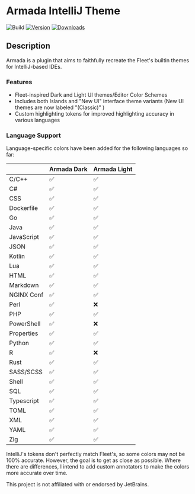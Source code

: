 # Armada IntelliJ Theme

![Build](https://github.com/DavidSeptimus/armada-theme-intellij-plugin/workflows/Build/badge.svg)
[![Version](https://img.shields.io/jetbrains/plugin/v/26844-armada-theme.svg)](https://plugins.jetbrains.com/plugin/26844-armada-theme)
[![Downloads](https://img.shields.io/jetbrains/plugin/d/26844-armada-theme.svg)](https://plugins.jetbrains.com/plugin/26844-armada-theme)

## Description

<!-- Plugin description -->
Armada is a plugin that aims to faithfully recreate the Fleet's builtin themes for IntelliJ-based IDEs.

### Features

- Fleet-inspired Dark and Light UI themes/Editor Color Schemes
- Includes both Islands and "New UI" interface theme variants (New UI themes are now labeled "(Classic)" )
- Custom highlighting tokens for improved highlighting accuracy in various languages

### Language Support

Language-specific colors have been added for the following languages so far:

|            | Armada Dark | Armada Light |
|------------|-------------|--------------|
| C/C++      | ✅           | ✅            |
| C#         | ✅           | ✅            |
| CSS        | ✅           | ✅            |
| Dockerfile | ✅           | ✅            |
| Go         | ✅           | ✅            |
| Java       | ✅           | ✅            |
| JavaScript | ✅           | ✅            |
| JSON       | ✅           | ✅            |
| Kotlin     | ✅           | ✅            |
| Lua        | ✅           | ✅            |
| HTML       | ✅           | ✅            |
| Markdown   | ✅           | ✅            |
| NGINX Conf | ✅           | ✅            |
| Perl       | ✅           | ❌            |
| PHP        | ✅           | ✅            |
| PowerShell | ✅           | ❌            |
| Properties | ✅           | ✅            |
| Python     | ✅           | ✅            |
| R          | ✅           | ❌            |
| Rust       | ✅           | ✅            |
| SASS/SCSS  | ✅           | ✅            |
| Shell      | ✅           | ✅            |
| SQL        | ✅           | ✅            |
| Typescript | ✅           | ✅            |
| TOML       | ✅           | ✅            |
| XML        | ✅           | ✅            |
| YAML       | ✅           | ✅            |
| Zig        | ✅           | ✅            |

<!-- Plugin description end -->

IntelliJ's tokens don't perfectly match Fleet's, so some colors may not be 100% accurate. However, the goal is to get as
close as possible.
Where there are differences, I intend to add custom annotators to make the colors more accurate over time.

This project is not affiliated with or endorsed by JetBrains.
